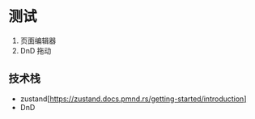 # 测试

1. 页面编辑器
2. DnD 拖动

## 技术栈

- zustand[https://zustand.docs.pmnd.rs/getting-started/introduction]
- DnD
